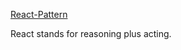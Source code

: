 [React-Pattern](https://til.simonwillison.net/llms/python-react-pattern)

React stands for reasoning plus acting.